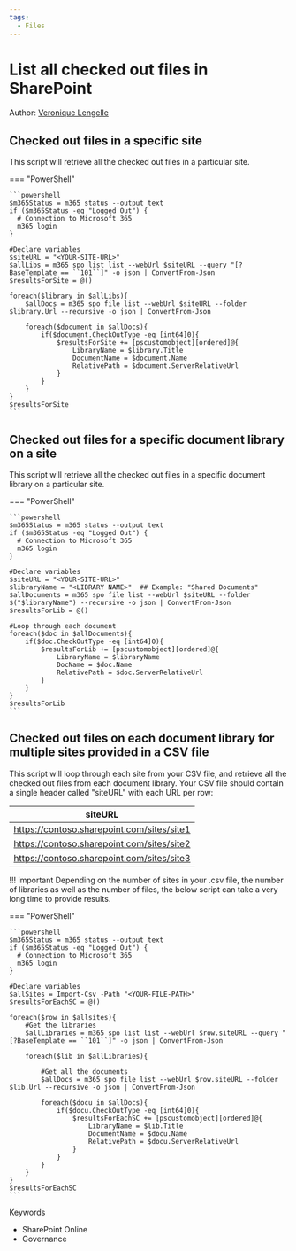 ```yaml
---
tags:
  - Files
---
```


# List all checked out files in SharePoint

Author: [Veronique Lengelle](https://veronicageek.com/2020/find-checked-out-files-across-multiple-site-collections/)

## Checked out files in a specific site

This script will retrieve all the checked out files in a particular site.

=== "PowerShell"

    ```powershell
    $m365Status = m365 status --output text
    if ($m365Status -eq "Logged Out") {
      # Connection to Microsoft 365
      m365 login
    }

    #Declare variables
    $siteURL = "<YOUR-SITE-URL>"
    $allLibs = m365 spo list list --webUrl $siteURL --query "[?BaseTemplate == ``101``]" -o json | ConvertFrom-Json
    $resultsForSite = @()

    foreach($library in $allLibs){
        $allDocs = m365 spo file list --webUrl $siteURL --folder $library.Url --recursive -o json | ConvertFrom-Json

        foreach($document in $allDocs){
            if($document.CheckOutType -eq [int64]0){
                $resultsForSite += [pscustomobject][ordered]@{
                    LibraryName = $library.Title
                    DocumentName = $document.Name
                    RelativePath = $document.ServerRelativeUrl
                }
            }
        }
    }
    $resultsForSite
    ```

## Checked out files for a specific document library on a site

This script will retrieve all the checked out files in a specific document library on a particular site.

=== "PowerShell"

    ```powershell
    $m365Status = m365 status --output text
    if ($m365Status -eq "Logged Out") {
      # Connection to Microsoft 365
      m365 login
    }

    #Declare variables
    $siteURL = "<YOUR-SITE-URL>"
    $libraryName = "<LIBRARY NAME>"  ## Example: "Shared Documents"
    $allDocuments = m365 spo file list --webUrl $siteURL --folder $("$libraryName") --recursive -o json | ConvertFrom-Json
    $resultsForLib = @()

    #Loop through each document
    foreach($doc in $allDocuments){
        if($doc.CheckOutType -eq [int64]0){
            $resultsForLib += [pscustomobject][ordered]@{
                LibraryName = $libraryName
                DocName = $doc.Name
                RelativePath = $doc.ServerRelativeUrl
            }
        }
    }
    $resultsForLib
    ```

## Checked out files on each document library for multiple sites provided in a CSV file

This script will loop through each site from your CSV file, and retrieve all the checked out files from each document library. Your CSV file should contain a single header called "siteURL" with each URL per row:

| siteURL                                    |
| ------------------------------------------ |
| https://contoso.sharepoint.com/sites/site1 |
| https://contoso.sharepoint.com/sites/site2 |
| https://contoso.sharepoint.com/sites/site3 |

!!! important
    Depending on the number of sites in your .csv file, the number of libraries as well as the number of files, the below script can take a very long time to provide results.

=== "PowerShell"

    ```powershell
    $m365Status = m365 status --output text
    if ($m365Status -eq "Logged Out") {
      # Connection to Microsoft 365
      m365 login
    }

    #Declare variables
    $allSites = Import-Csv -Path "<YOUR-FILE-PATH>"
    $resultsForEachSC = @()

    foreach($row in $allsites){
        #Get the libraries
        $allLibraries = m365 spo list list --webUrl $row.siteURL --query "[?BaseTemplate == ``101``]" -o json | ConvertFrom-Json

        foreach($lib in $allLibraries){

            #Get all the documents
            $allDocs = m365 spo file list --webUrl $row.siteURL --folder $lib.Url --recursive -o json | ConvertFrom-Json

            foreach($docu in $allDocs){
                if($docu.CheckOutType -eq [int64]0){
                    $resultsForEachSC += [pscustomobject][ordered]@{
                        LibraryName = $lib.Title
                        DocumentName = $docu.Name
                        RelativePath = $docu.ServerRelativeUrl
                    }
                }
            }
        }
    }
    $resultsForEachSC
    ```

Keywords

- SharePoint Online
- Governance
